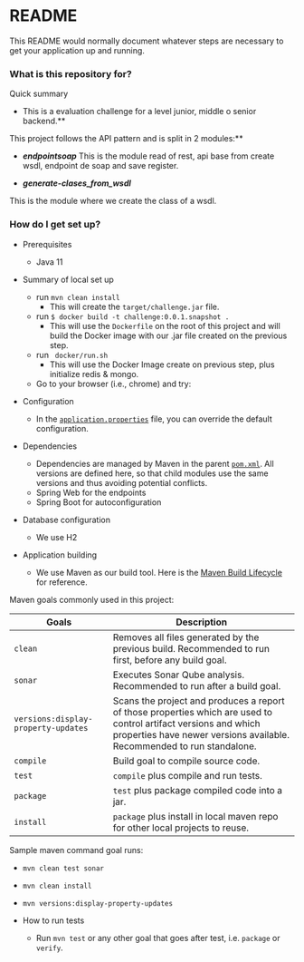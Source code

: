 # README #

This README would normally document whatever steps are necessary to get your application up and running.

### What is this repository for? ###

Quick summary

* This is a evaluation challenge for a level junior, middle o senior backend.**

This project follows the API pattern and is split in 2 modules:**

* ***endpointsoap***
This is the module read of rest, api base from create wsdl, endpoint de soap and save register.

* ***generate-clases_from_wsdl***

This is the module where we create the class of a wsdl.

### How do I get set up? ###

* Prerequisites
    * Java 11

* Summary of local set up
    * run `mvn clean install`
        * This will create the `target/challenge.jar` file.
    * run `$ docker build -t challenge:0.0.1.snapshot .`
        * This will use the `Dockerfile` on the root of this project and will build the Docker image with our .jar file
          created on the previous step.
    * run ` docker/run.sh`
        * This will use the Docker Image create on previous step, plus initialize redis & mongo.
    * Go to your browser (i.e., chrome) and try:

* Configuration
    * In the [`application.properties`]( endpointsoap/src/main/resources/application.properties) file, you can override
      the default configuration.


* Dependencies
    * Dependencies are managed by Maven in the parent [`pom.xml`](pom.xml). All versions are defined here, so that child
      modules use the same versions and thus avoiding potential conflicts.
    * Spring Web for the endpoints
    * Spring Boot for autoconfiguration
* Database configuration
    * We use H2


* Application building

    * We use Maven as our build tool. Here is
      the [Maven Build Lifecycle](https://maven.apache.org/guides/introduction/introduction-to-the-lifecycle.html) for
      reference.

Maven goals commonly used in this project:

| Goals                               | Description                                                                                                                                                                                |
| ----------------------------------- | ------------------------------------------------------------------------------------------------------------------------------------------------------------------------------------------ |
| `clean`                             | Removes all files generated by the previous build. Recommended to run first, before any build goal.                                                                                        |
| `sonar`                             | Executes Sonar Qube analysis. Recommended to run after a build goal.                                                                                                                       |
| `versions:display-property-updates` | Scans the project and produces a report of those properties which are used to control artifact versions and which properties have newer versions available. Recommended to run standalone. |
| `compile`                           | Build goal to compile source code.                                                                                                                                                         |
| `test`                              | `compile` plus compile and run tests.                                                                                                                                                      |
| `package`                           | `test` plus package compiled code into a jar.                                                                                                                                              |
| `install`                           | `package` plus install in local maven repo for other local projects to reuse.                                                                                                              |

Sample maven command goal runs:

* `mvn clean test sonar`
* `mvn clean install`
* `mvn versions:display-property-updates`

* How to run tests
    * Run `mvn test` or any other goal that goes after test, i.e. `package` or `verify`.
  